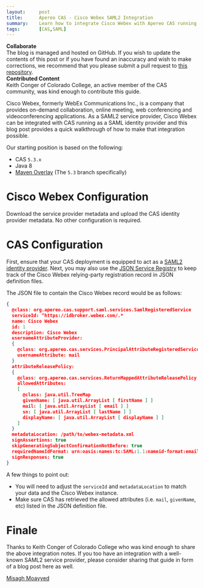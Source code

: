 ```yaml
---
layout:     post
title:      Apereo CAS - Cisco Webex SAML2 Integration
summary:    Learn how to integrate Cisco Webex with Apereo CAS running as a SAML2 identity provider.
tags:       [CAS,SAML]
---
```


<div class="alert alert-success">
  <strong>Collaborate</strong><br/>The blog is managed and hosted on GitHub. If you wish to update the contents of this post or if you have found an inaccuracy and wish to make corrections, we recommend that you please submit a pull request to <a href="https://github.com/apereo/apereo.github.io">this repository</a>.
</div>

<div class="alert alert-info">
  <strong>Contributed Content</strong><br/>Keith Conger of Colorado College, an active member of the CAS community, was kind enough to contribute this guide.
</div>

Cisco Webex, formerly WebEx Communications Inc., is a company that provides on-demand collaboration, online meeting, web conferencing and videoconferencing applications. As a SAML2 service provider, Cisco Webex can be integrated with CAS running as a SAML identity provider and this blog post provides a quick walkthrough of how to make that integration possible.

Our starting position is based on the following:

- CAS `5.3.x`
- Java 8
- [Maven Overlay](https://github.com/apereo/cas-overlay-template) (The `5.3` branch specifically)

# Cisco Webex Configuration

Download the service provider metadata and upload the CAS identity provider metadata. No other configuration is required.

# CAS Configuration

First, ensure that your CAS deployment is equipped to act as a [SAML2 identity provider](https://apereo.github.io/cas/5.3.x/installation/Configuring-SAML2-Authentication.html). Next, you may also use the [JSON Service Registry](https://apereo.github.io/cas/5.3.x/installation/JSON-Service-Management.html) to keep track of the Cisco Webex relying-party registration record in JSON definition files.

The JSON file to contain the Cisco Webex record would be as follows:

```json
{
  @class: org.apereo.cas.support.saml.services.SamlRegisteredService
  serviceId: ^https://idbroker.webex.com/.*
  name: Cisco Webex
  id: 1
  description: Cisco Webex
  usernameAttributeProvider:
  {
    @class: org.apereo.cas.services.PrincipalAttributeRegisteredServiceUsernameProvider
    usernameAttribute: mail
  }
  attributeReleasePolicy:
  {
    @class: org.apereo.cas.services.ReturnMappedAttributeReleasePolicy
    allowedAttributes:
    [
      @class: java.util.TreeMap
      givenName: [ java.util.ArrayList [ firstName ] ]
      mail: [ java.util.ArrayList [ email ] ]
      sn: [ java.util.ArrayList [ lastName ] ]
      displayName: [ java.util.ArrayList [ displayName ] ]
    ]
  }
  metadataLocation: /path/to/webex-metadata.xml
  signAssertions: true
  skipGeneratingSubjectConfirmationNotBefore: true
  requiredNameIdFormat: urn:oasis:names:tc:SAML:1.1:nameid-format:emailAddress
  signResponses: true
}
```

A few things to point out:

- You will need to adjust the `serviceId` and `metadataLocation` to match your data and the Cisco Webex instance.
- Make sure CAS has retrieved the allowed attributes (i.e. `mail`, `givenName`, etc) listed in the JSON definition file.

# Finale

Thanks to Keith Conger of Colorado College who was kind enough to share the above integration notes. If you too have an integration with a well-known SAML2 service provider, please consider sharing that guide in form of a blog post here as well.

[Misagh Moayyed](https://twitter.com/misagh84)
